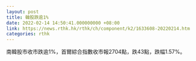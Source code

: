 ```yaml
---
layout: post
title: 韓股跌逾1%
date: 2022-02-14 14:50:41.000000000 +08:00
link: https://news.rthk.hk/rthk/ch/component/k2/1633608-20220214.htm
categories: rthk
---
```


南韓股市收市跌逾1%，首爾綜合指數收市報2704點，跌43點，跌幅1.57%。
